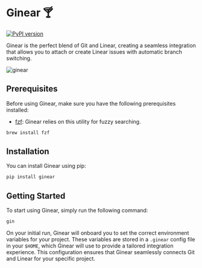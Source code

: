 # Ginear 🍸

[![PyPI version](https://badge.fury.io/py/ginear.svg)](https://badge.fury.io/py/ginear)

Ginear is the perfect blend of Git and Linear, creating a seamless integration that allows you to attach or create Linear issues with automatic branch switching.

![ginear](https://github.com/warlo/ginear/assets/5417271/f233c354-af8e-4ed5-8d00-1cfa84a781ed)


## Prerequisites

Before using Ginear, make sure you have the following prerequisites installed:

- [fzf](https://github.com/junegunn/fzf): Ginear relies on this utility for fuzzy searching.

```bash
brew install fzf
```

## Installation

You can install Ginear using pip:

```python
pip install ginear
```

## Getting Started

To start using Ginear, simply run the following command:

```bash
gin
```

On your initial run, Ginear will onboard you to set the correct environment variables for your project. These variables are stored in a `.ginear` config file in your `$HOME`, which Ginear will use to provide a tailored integration experience. This configuration ensures that Ginear seamlessly connects Git and Linear for your specific project.
